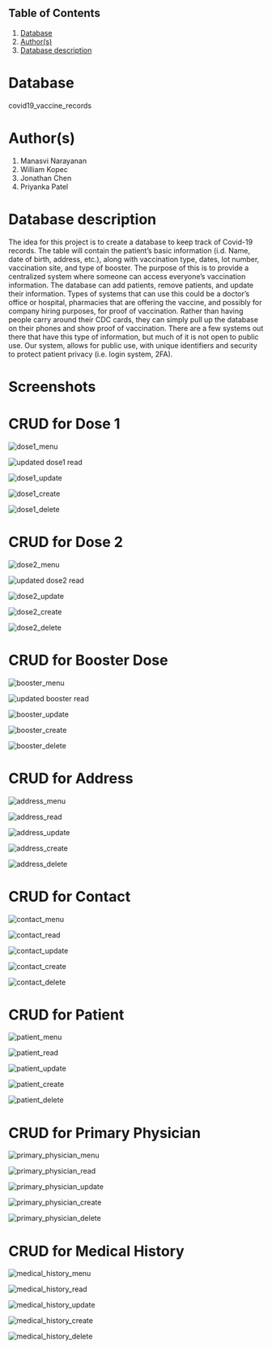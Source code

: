 ## Table of Contents
1. [Database](#database)
1. [Author(s)](#author)
1. [Database description](#description)

# Database
covid19_vaccine_records

# Author(s)
  1. Manasvi Narayanan
  2. William Kopec
  3. Jonathan Chen
  4. Priyanka Patel
# Database description

The idea for this project is to create a database to keep track of Covid-19 records. The table will contain the patient’s basic information (i.d. Name, date of birth, address, etc.), along with vaccination type, dates, lot number, vaccination site, and type of booster. The purpose of this is to provide a centralized system where someone can access everyone’s vaccination information. The database can add patients, remove patients, and update their information. Types of systems that can use this could be a doctor’s office or hospital, pharmacies that are offering the vaccine, and possibly for company hiring purposes, for proof of vaccination. Rather than having people carry around their CDC cards, they can simply pull up the database on their phones and show proof of vaccination. There are a few systems out there that have this type of information, but much of it is not open to public use. Our system, allows for public use, with unique identifiers and security to protect patient privacy (i.e. login system, 2FA). 

# Screenshots  
# CRUD for Dose 1  
![dose1_menu](https://user-images.githubusercontent.com/77519227/157546118-d60f6762-144b-4ba8-9197-f72d033180b4.png)  

![updated dose1 read](https://user-images.githubusercontent.com/77519227/161333011-a6a520ed-17e0-4973-b43e-93618b37b033.png)

![dose1_update](https://user-images.githubusercontent.com/77519227/157561957-9314d805-a417-4927-ac56-e43a2a86977a.png)

![dose1_create](https://user-images.githubusercontent.com/77519227/156854577-a9907f95-c048-47b0-bc27-0dba23765138.png)

![dose1_delete](https://user-images.githubusercontent.com/77519227/157804180-fe34b8ce-6a20-4b9d-9475-f54569a42062.png)

# CRUD for Dose 2  
![dose2_menu](https://user-images.githubusercontent.com/77519227/157546199-b2474d75-0e53-4b6f-be73-82bfc66ee12c.png)

![updated dose2 read](https://user-images.githubusercontent.com/77519227/161332991-765576a1-b10e-4b34-ad4d-ccf71f35ff44.png)

![dose2_update](https://user-images.githubusercontent.com/77519227/157546611-1ea2331e-75df-4bad-9f9c-6a26a52a8ac7.png)

![dose2_create](https://user-images.githubusercontent.com/77519227/156854637-e6f3e88d-5e50-4ca5-ab39-a7e776f41893.png)

![dose2_delete](https://user-images.githubusercontent.com/77519227/157546717-e33bc668-c332-463c-a580-dedd06806562.png)

# CRUD for Booster Dose  
![booster_menu](https://github.com/CS480UIC/dbs-covid19_vaccine_records/blob/main/screenshots/booster_menu.png)

![updated booster read](https://user-images.githubusercontent.com/77519227/161332961-57937a2f-fca8-4efe-b584-c9dcf88f4aa4.png)

![booster_update](https://github.com/CS480UIC/dbs-covid19_vaccine_records/blob/main/screenshots/booster_update.png)

![booster_create](https://github.com/CS480UIC/dbs-covid19_vaccine_records/blob/main/screenshots/booster_create.png)

![booster_delete](https://github.com/CS480UIC/dbs-covid19_vaccine_records/blob/main/screenshots/booster_delete.png)
  
# CRUD for Address  
![address_menu](https://user-images.githubusercontent.com/77519227/157549202-cd5c6bac-e2d4-4431-95c9-c4e9e775d82b.png)

![address_read](https://user-images.githubusercontent.com/77519227/156854670-e8415330-d4d4-4cab-b458-c69ca99ab8a2.png)

![address_update](https://user-images.githubusercontent.com/77519227/157547091-a1e4d64c-f19c-41dc-bc65-2ab9a65e5ece.png)

![address_create](https://user-images.githubusercontent.com/77519227/156854673-c698f80a-6032-42d9-83b0-f6f8c662d430.png)

![address_delete](https://user-images.githubusercontent.com/77519227/157547187-0f247d73-719d-4d90-af39-0e75c3745627.png)

# CRUD for Contact
![contact_menu](https://github.com/CS480UIC/dbs-covid19_vaccine_records/blob/main/screenshots/contact_menu.png)

![contact_read](https://github.com/CS480UIC/dbs-covid19_vaccine_records/blob/main/screenshots/contact_read.png)

![contact_update](https://github.com/CS480UIC/dbs-covid19_vaccine_records/blob/main/screenshots/contact_update.png)

![contact_create](https://github.com/CS480UIC/dbs-covid19_vaccine_records/blob/main/screenshots/contact_create.png)

![contact_delete](https://github.com/CS480UIC/dbs-covid19_vaccine_records/blob/main/screenshots/contact_delete.png)

# CRUD for Patient
![patient_menu](https://github.com/CS480UIC/dbs-covid19_vaccine_records/blob/main/screenshots/patient_menu.png)

![patient_read](https://github.com/CS480UIC/dbs-covid19_vaccine_records/blob/main/screenshots/patient_read.png)

![patient_update](https://github.com/CS480UIC/dbs-covid19_vaccine_records/blob/main/screenshots/patient_update.png)

![patient_create](https://github.com/CS480UIC/dbs-covid19_vaccine_records/blob/main/screenshots/patient_create.png)

![patient_delete](https://github.com/CS480UIC/dbs-covid19_vaccine_records/blob/main/screenshots/patient_delete.png)


# CRUD for Primary Physician
![primary_physician_menu](https://github.com/CS480UIC/dbs-covid19_vaccine_records/blob/main/screenshots/primaryphys_menu.jpg)

![primary_physician_read](https://github.com/CS480UIC/dbs-covid19_vaccine_records/blob/main/screenshots/primaryphys_read.jpg)

![primary_physician_update](https://github.com/CS480UIC/dbs-covid19_vaccine_records/blob/main/screenshots/primaryphys_update.jpg)

![primary_physician_create](https://github.com/CS480UIC/dbs-covid19_vaccine_records/blob/main/screenshots/primaryphys_create.jpg)

![primary_physician_delete](https://github.com/CS480UIC/dbs-covid19_vaccine_records/blob/main/screenshots/primaryphys_delete.jpg)


# CRUD for Medical History
![medical_history_menu](https://github.com/CS480UIC/dbs-covid19_vaccine_records/blob/main/screenshots/medhistory_menu.jpg)

![medical_history_read](https://github.com/CS480UIC/dbs-covid19_vaccine_records/blob/main/screenshots/medhistory_read.jpg)

![medical_history_update](https://github.com/CS480UIC/dbs-covid19_vaccine_records/blob/main/screenshots/medhistory_update.jpg)

![medical_history_create](https://github.com/CS480UIC/dbs-covid19_vaccine_records/blob/main/screenshots/medhistory_create.jpg)

![medical_history_delete](https://github.com/CS480UIC/dbs-covid19_vaccine_records/blob/main/screenshots/medhistory_delete.jpg)
